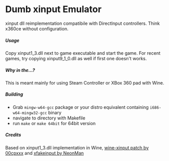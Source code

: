 Dumb xinput Emulator
====================

xinput dll reimplementation compatibile with DirectInput controllers. Think x360ce without configuration.

##### Usage
Copy xinput1_3.dll next to game executable and start the game. For recent games, try copying xinput9_1_0.dll as well if first one doesn't works.

##### Why in the...?
This is meant mainly for using Steam Controller or XBox 360 pad with Wine.

##### Building
- Grab `mingw-w64-gcc` package or your distro equivalent containing `i686-w64-mingw32-gcc` binary
- navigate to directory with Makefile
- run `make` or `make 64bit` for 64bit version

##### Credits
Based on xinput1_3.dll implementation in Wine, [wine-xinput patch by 00cpxxx](https://github.com/00cpxxx/wine-xinput) and [xfakeinput by NeonMan](https://github.com/NeonMan/xfakeinput)
